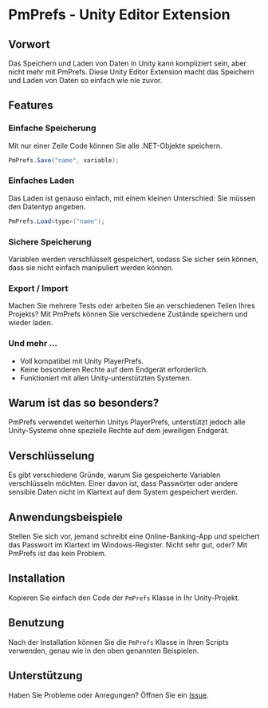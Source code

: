 # PmPrefs - Unity Editor Extension

## Vorwort
Das Speichern und Laden von Daten in Unity kann kompliziert sein, aber nicht mehr mit PmPrefs. Diese Unity Editor Extension macht das Speichern und Laden von Daten so einfach wie nie zuvor.

## Features

### Einfache Speicherung
Mit nur einer Zeile Code können Sie alle .NET-Objekte speichern.
```csharp
PmPrefs.Save("name", variable);
```

### Einfaches Laden
Das Laden ist genauso einfach, mit einem kleinen Unterschied: Sie müssen den Datentyp angeben.
```csharp
PmPrefs.Load<type>("name");
```

### Sichere Speicherung
Variablen werden verschlüsselt gespeichert, sodass Sie sicher sein können, dass sie nicht einfach manipuliert werden können.

### Export / Import
Machen Sie mehrere Tests oder arbeiten Sie an verschiedenen Teilen Ihres Projekts? Mit PmPrefs können Sie verschiedene Zustände speichern und wieder laden.

### Und mehr ...
- Voll kompatibel mit Unity PlayerPrefs.
- Keine besonderen Rechte auf dem Endgerät erforderlich.
- Funktioniert mit allen Unity-unterstützten Systemen.

## Warum ist das so besonders?
PmPrefs verwendet weiterhin Unitys PlayerPrefs, unterstützt jedoch alle Unity-Systeme ohne spezielle Rechte auf dem jeweiligen Endgerät.

## Verschlüsselung
Es gibt verschiedene Gründe, warum Sie gespeicherte Variablen verschlüsseln möchten. Einer davon ist, dass Passwörter oder andere sensible Daten nicht im Klartext auf dem System gespeichert werden.

## Anwendungsbeispiele
Stellen Sie sich vor, jemand schreibt eine Online-Banking-App und speichert das Passwort im Klartext im Windows-Register. Nicht sehr gut, oder? Mit PmPrefs ist das kein Problem.

## Installation
Kopieren Sie einfach den Code der `PmPrefs` Klasse in Ihr Unity-Projekt.

## Benutzung
Nach der Installation können Sie die `PmPrefs` Klasse in Ihren Scripts verwenden, genau wie in den oben genannten Beispielen.

## Unterstützung
Haben Sie Probleme oder Anregungen? Öffnen Sie ein [Issue](HierIhrenIssueTrackerLinkEinfügen).
